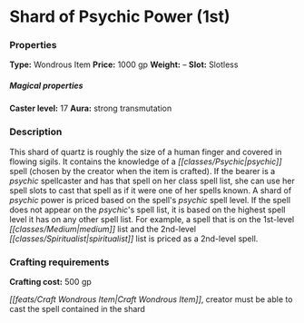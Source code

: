 ﻿---
Title: "Shard of Psychic Power (1st)"
Type: "Wondrous Item"
Price: "1000 gp"
Weight: "–"
Slot: "Slotless"
Caster level: "17"
Aura: "strong transmutation"
Description: |
  "This shard of quartz is roughly the size of a human finger and covered in flowing sigils. It contains the knowledge of a psychic spell (chosen by the creator when the item is crafted). If the bearer is a psychic spellcaster and has that spell on her class spell list, she can use her spell slots to cast that spell as if it were one of her spells known. A shard of psychic power is priced based on the spell's psychic spell level. If the spell does not appear on the psychic's spell list, it is based on the highest spell level it has on any other spell list. For example, a spell that is on the 1st-level medium list and the 2nd-level spiritualist list is priced as a 2nd-level spell."
Crafting cost: "500 gp"
Sources: "['Psychic Anthology']"
---

# Shard of Psychic Power (1st)

### Properties

**Type:** Wondrous Item **Price:** 1000 gp **Weight:** – **Slot:** Slotless

##### Magical properties

**Caster level:** 17 **Aura:** strong transmutation

### Description

This shard of quartz is roughly the size of a human finger and covered in flowing sigils. It contains the knowledge of a _[[classes/Psychic|psychic]]_ spell (chosen by the creator when the item is crafted). If the bearer is a _psychic_ spellcaster and has that spell on her class spell list, she can use her spell slots to cast that spell as if it were one of her spells known. A shard of _psychic_ power is priced based on the spell's _psychic_ spell level. If the spell does not appear on the _psychic_'s spell list, it is based on the highest spell level it has on any other spell list. For example, a spell that is on the 1st-level _[[classes/Medium|medium]]_ list and the 2nd-level _[[classes/Spiritualist|spiritualist]]_ list is priced as a 2nd-level spell.

### Crafting requirements

**Crafting cost:** 500 gp

_[[feats/Craft Wondrous Item|Craft Wondrous Item]]_, creator must be able to cast the spell contained in the shard

